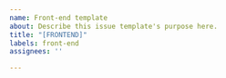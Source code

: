 ```yaml
---
name: Front-end template
about: Describe this issue template's purpose here.
title: "[FRONTEND]"
labels: front-end
assignees: ''

---
```



